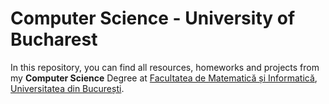 # Computer Science - University of Bucharest

In this repository, you can find all resources, homeworks and projects from my <b>Computer Science</b> Degree at [Facultatea de Matematică și Informatică](http://fmi.unibuc.ro/ro/), [Universitatea din București](https://www.unibuc.ro).
